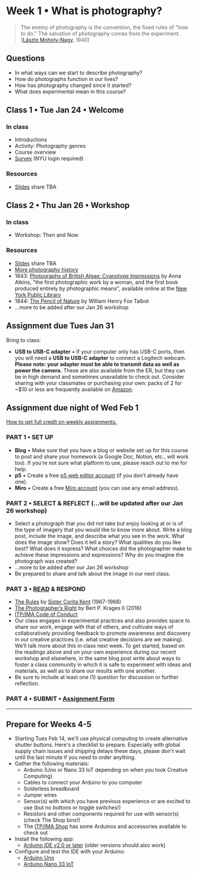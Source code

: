 # Week 1 • What is photography?

>The enemy of photography is the convention, the fixed rules of "how to do." The salvation of photography comes from the experiment. ([Lászlo Moholy-Nagy](https://photographyandvision.com/2021/03/15/monday-photography-inspiration-laszlo-moholy-nagy/), 1940)

## Questions
- In what ways can we start to describe photography?
- How do photographs function in our lives?
- How has photography changed since it started?
- What does experimental mean in this course?

## Class 1 • Tue Jan 24 • Welcome
### In class
- Introductions
- Activity: Photography genres
- Course overview
- [Survey](https://forms.gle/XJ4bYoyAWoLGSZxa7) (NYU login required)

### Resources
- [Slides](https://drive.google.com/drive/u/1/folders/1bp6ZJ3krohBmhxB699nj1edjueV8w-EO) share TBA

## Class 2 • Thu Jan 26 • Workshop
### In class
- Workshop: Then and Now

### Resources
- [Slides](https://drive.google.com/drive/u/1/folders/1bp6ZJ3krohBmhxB699nj1edjueV8w-EO) share TBA
- [More photography history](https://github.com/ellennickles/xphoto-s23/blob/main/resources/general-photography.md#history)
- 1843: [Photographs of British Algae: Cyanotype Impressions](https://digitalcollections.nypl.org/collections/photographs-of-british-algae-cyanotype-impressions#/?tab=navigation) by Anna Atkins, "the first photographic work by a woman, and the first book produced entirely by photographic means", available online at the [New York Public Library](https://www.nypl.org/events/exhibitions/blue-prints-pioneering-photographs-anna-atkins)
- 1844: [The Pencil of Nature](https://www.gutenberg.org/files/33447/33447-h/33447-h.html) by William Henry Fox Talbot
- ...more to be added after our Jan 26 workshop


## Assignment due Tues Jan 31
Bring to class:
- **USB to USB-C adapter** • If your computer only has USB-C ports, then you will need a **USB to USB-C adapter** to connect a Logitech webcam. **Please note: your adapter must be able to transmit data as well as power the camera.** These are also available from the ER, but they can be in high demand and sometimes unavailable to check out. Consider sharing with your classmates or purchasing your own: packs of 2 for ~$10 or less are frequently available on [Amazon](https://www.amazon.com/JSAUX-Adapter-Compatible-MacBook-Samsung/dp/B07BS8SRWH/ref=sr_1_1_sspa?crid=19JSU1Q8TES9N&keywords=USB%2BC%2Bto%2BUSB%2BAdapter%2Bjsaux&qid=1674232278&s=electronics&sprefix=usb%2Bc%2Bto%2Busb%2Badapter%2Bjsaux%2Celectronics%2C65&sr=1-1-spons&spLa=ZW5jcnlwdGVkUXVhbGlmaWVyPUEyVlJBRTVLWlNCMEw1JmVuY3J5cHRlZElkPUEwOTI0ODY2M1QzQVFRQ09ZT05ETiZlbmNyeXB0ZWRBZElkPUEwMzMxNjUzMkpXTVMwWUFYWkhMQiZ3aWRnZXROYW1lPXNwX2F0ZiZhY3Rpb249Y2xpY2tSZWRpcmVjdCZkb05vdExvZ0NsaWNrPXRydWU&th=1).

## Assignment due night of Wed Feb 1 
[How to get full credit on weekly assignments.](https://github.com/ellennickles/xphoto-s23#grading) 

### PART 1 • SET UP
- **Blog** • Make sure that you have a blog or website set up for this course to post and share your homework (a Google Doc, Notion, etc., will work too). If you’re not sure what platform to use, please reach out to me for help.
- **p5** • Create a free [p5 web editor account](https://editor.p5js.org/) (if you don’t already have one).
- **Miro** • Create a free [Miro account](https://miro.com/signup/) (you can use any email address).

### PART 2 • SELECT & REFLECT (...will be updated after our Jan 26 workshop)
- Select a photograph that you did not take but enjoy looking at or is of the type of imagery that you would like to know more about. Write a blog post, include the image, and describe what you see in the work. What does the image show? Does it tell a story? What qualities do you like best? What does it express? What choices did the photographer make to achieve these impressions and expressions? Why do you imagine the photograph was created? 
- ...more to be added after our Jan 26 workshop
- Be prepared to share and talk about the image in our next class. 

### PART 3 • [READ](https://drive.google.com/drive/u/1/folders/1kxEfgxvYHdQftZY_MBux-shgFjxjFRff) & RESPOND
- [The Rules](http://manifestos.mombartz.com/immaculate-heart-college-art-department-rules/) by [Sister Corita Kent](https://www.corita.org/) (1967-1968)
- [The Photographer’s Right](https://drive.google.com/drive/u/1/folders/1kxEfgxvYHdQftZY_MBux-shgFjxjFRff) by Bert P. Krages II (2016)
- [ITP/IMA Code of Conduct](https://itpnyu.github.io/ITP-IMA-Code-of-Conduct/index) 
- Our class engages in experimental practices and also provides space to share our work, engage with that of others, and cultivate ways of collaboratively providing feedback to promote awareness and discovery in our creative practices (i.e. what creative decisions are we making). We’ll talk more about this in class next week. To get started, based on the readings above and on your own experience during our recent workshop and elsewhere, in the same blog post write about ways to foster a class community in which it is safe to experiment with ideas and materials, as well as to share our results with one another.
- Be sure to include at least one (1) question for discussion or further reflection.

### PART 4 • SUBMIT • [Assignment Form](https://forms.gle/bT1L7qHnrvmQ23sN9)

___


## Prepare for Weeks 4-5 
- Starting Tues Feb 14, we'll use physical computing to create alternative shutter buttons. Here's a checklist to prepare. Especially with global supply chain issues and shipping delays these days, please don't wait until the last minute if you need to order anything.
- Gather the following materials:
    - Arduino (Uno or Nano 33 IoT depending on when you took Creative Computing)
    - Cables to connect your Arduino to you computer
    - Solderless breadboard
    - Jumper wires
    - Sensor(s) with which you have previous experience or are excited to use (but no buttons or toggle switches!)
    - Resistors and other components required for use with sensor(s) (check The Shop bins!)
    - The [ITP/IMA Shop](https://shop.itp.io/) has some Arduinos and accessories available to check out
- Install the following app:
    - [Arduino IDE v2.0 or later](https://www.arduino.cc/en/software) (older versions should also work)
- Configure and test the IDE with your Arduino:
   - [Arduino Uno](https://docs.arduino.cc/software/ide-v1/tutorials/getting-started/cores/arduino-avr)
   - [Arduino Nano 33 IoT](https://docs.arduino.cc/software/ide-v1/tutorials/getting-started/cores/arduino-samd)





